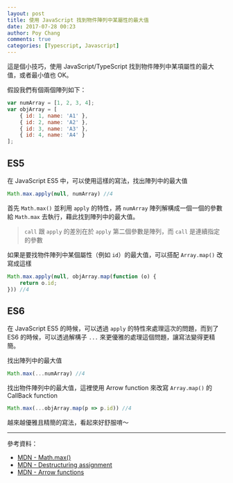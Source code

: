 ```yaml
---
layout: post
title: 使用 JavaScript 找到物件陣列中某屬性的最大值
date: 2017-07-28 00:23
author: Poy Chang
comments: true
categories: [Typescript, Javascript]
---
```

這是個小技巧，使用 JavaScript/TypeScript 找到物件陣列中某項屬性的最大值，或者最小值也 OK。

假設我們有個兩個陣列如下：

```javascript
var numArray = [1, 2, 3, 4];
var objArray = [
    { id: 1, name: 'A1' },
    { id: 2, name: 'A2' },
    { id: 3, name: 'A3' },
    { id: 4, name: 'A4' }
];
```

## ES5

在 JavaScript ES5 中，可以使用這樣的寫法，找出陣列中的最大值

```javascript
Math.max.apply(null, numArray) //4
```

首先 `Math.max()` 並利用 `apply` 的特性，將 `numArray` 陣列解構成一個一個的參數給 `Math.max` 去執行，藉此找到陣列中的最大值。

>`call` 跟 `apply` 的差別在於 `apply` 第二個參數是陣列，而 `call` 是連續指定的參數

如果是要找物件陣列中某個屬性（例如 `id`）的最大值，可以搭配 `Array.map()` 改寫成這樣

```javascript
Math.max.apply(null, objArray.map(function (o) {
    return o.id;
})) //4
```

## ES6

在 JavaScript ES5 的時候，可以透過 `apply` 的特性來處理這次的問題，而到了 ES6 的時候，可以透過解構子 `...` 來更優雅的處理這個問題，讓寫法變得更精簡。

找出陣列中的最大值

```javascript
Math.max(...numArray) //4
```

找出物件陣列中的最大值，這裡使用 Arrow function 來改寫 `Array.map()` 的 CallBack function

```javascript
Math.max(...objArray.map(p => p.id)) //4
```

越來越優雅且精簡的寫法，看起來好舒服唷～

----------

參考資料：

* [MDN - Math.max()](https://developer.mozilla.org/en-US/docs/Web/JavaScript/Reference/Global_Objects/Math/max#Examples)
* [MDN - Destructuring assignment](https://developer.mozilla.org/en-US/docs/Web/JavaScript/Reference/Operators/Destructuring_assignment)
* [MDN - Arrow functions](https://developer.mozilla.org/en-US/docs/Web/JavaScript/Reference/Functions/Arrow_functions)